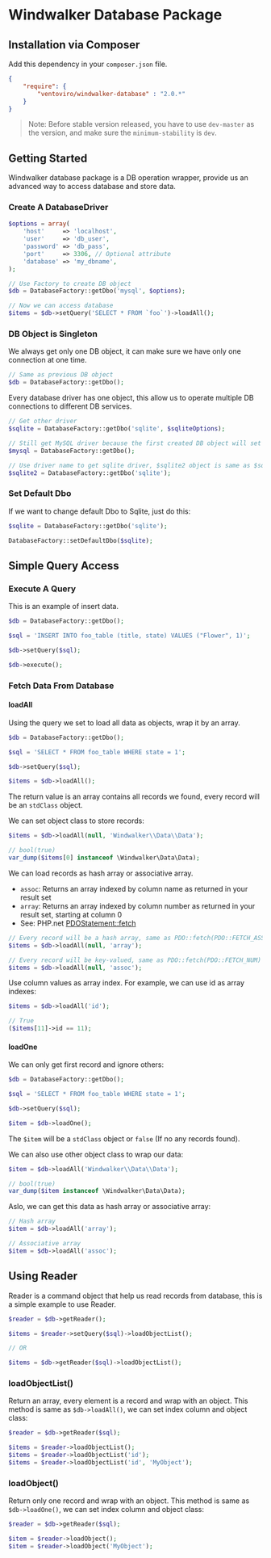 # Windwalker Database Package

## Installation via Composer

Add this dependency in your `composer.json` file.

``` json
{
    "require": {
        "ventoviro/windwalker-database" : "2.0.*"
    }
}
```

> Note: Before stable version released, you have to use `dev-master` as the version, and make sure the `minimum-stability` is `dev`.

## Getting Started

Windwalker database package is a DB operation wrapper, provide us an advanced way to access database and store data.

### Create A DatabaseDriver

``` php
$options = array(
    'host'     => 'localhost',
    'user'     => 'db_user',
    'password' => 'db_pass',
    'port'     => 3306, // Optional attribute
    'database' => 'my_dbname',
);

// Use Factory to create DB object
$db = DatabaseFactory::getDbo('mysql', $options);

// Now we can access database
$items = $db->setQuery('SELECT * FROM `foo`')->loadAll();
```

### DB Object is Singleton

We always get only one DB object, it can make sure we have only one connection at one time.

``` php
// Same as previous DB object
$db = DatabaseFactory::getDbo();
```

Every database driver has one object, this allow us to operate multiple DB connections to different DB services.

``` php
// Get other driver
$sqlite = DatabaseFactory::getDbo('sqlite', $sqliteOptions);

// Still get MySQL driver because the first created DB object will set as default
$mysql = DatabaseFactory::getDbo();

// Use driver name to get sqlite driver, $sqlite2 object is same as $sqlite
$sqlite2 = DatabaseFactory::getDbo('sqlite');
```

### Set Default Dbo

If we want to change default Dbo to Sqlite, just do this:

``` php
$sqlite = DatabaseFactory::getDbo('sqlite');

DatabaseFactory::setDefaultDbo($sqlite);
```

## Simple Query Access

### Execute A Query

This is an example of insert data.

``` php
$db = DatabaseFactory::getDbo();

$sql = 'INSERT INTO foo_table (title, state) VALUES ("Flower", 1)';

$db->setQuery($sql);

$db->execute();
```

### Fetch Data From Database

#### loadAll

Using the query we set to load all data as objects, wrap it by an array.

``` php
$db = DatabaseFactory::getDbo();

$sql = 'SELECT * FROM foo_table WHERE state = 1';

$db->setQuery($sql);

$items = $db->loadAll();
```

The return value is an array contains all records we found, every record will be an `stdClass` object.

We can set object class to store records:

``` php
$items = $db->loadAll(null, 'Windwalker\\Data\\Data');

// bool(true)
var_dump($items[0] instanceof \Windwalker\Data\Data);
```

We can load records as hash array or associative array.

- `assoc`: Returns an array indexed by column name as returned in your result set
- `array`: Returns an array indexed by column number as returned in your result set, starting at column 0
- See: PHP.net [PDOStatement::fetch](http://php.net/manual/en/pdostatement.fetch.php)

``` php
// Every record will be a hash array, same as PDO::fetch(PDO::FETCH_ASSOC)
$items = $db->loadAll(null, 'array');

// Every record will be key-valued, same as PDO::fetch(PDO::FETCH_NUM)
$items = $db->loadAll(null, 'assoc');
```

Use column values as array index. For example, we can use id as array indexes:

``` php
$items = $db->loadAll('id');

// True
($items[11]->id == 11);
```

#### loadOne

We can only get first record and ignore others:

``` php
$db = DatabaseFactory::getDbo();

$sql = 'SELECT * FROM foo_table WHERE state = 1';

$db->setQuery($sql);

$item = $db->loadOne();
```

The `$item` will be a `stdClass` object or `false` (If no any records found).

We can also use other object class to wrap our data:

``` php
$item = $db->loadAll('Windwalker\\Data\\Data');

// bool(true)
var_dump($item instanceof \Windwalker\Data\Data);
```

Aslo, we can get this data as hash array or associative array:

``` php
// Hash array
$item = $db->loadAll('array');

// Associative array
$item = $db->loadAll('assoc');
```

## Using Reader

Reader is a command object that help us read records from database, this is a simple example to use Reader.

``` php
$reader = $db->getReader();

$items = $reader->setQuery($sql)->loadObjectList();

// OR

$items = $db->getReader($sql)->loadObjectList();
```

### loadObjectList()

Return an array, every element is a record and wrap with an object. This method is same as `$db->loadAll()`, we can set index
 column and object class:

``` php
$reader = $db->getReader($sql);

$items = $reader->loadObjectList();
$items = $reader->loadObjectList('id');
$items = $reader->loadObjectList('id', 'MyObject');
```

### loadObject()

Return only one record and wrap with an object.  This method is same as `$db->loadOne()`, we can set index
column and object class:

``` php
$reader = $db->getReader($sql);

$item = $reader->loadObject();
$item = $reader->loadObject('MyObject');
```



